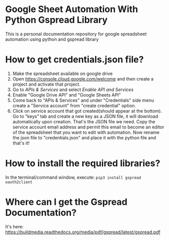 # Google Sheet Automation With Python Gspread Library
This is a personal documentation repository for google spreadsheet automation using python and gspread library
# How to get credentials.json file?
1. Make the spreadsheet available on google drive
2. Open https://console.cloud.google.com/welcome and then create a project and activate that project.
3. Go to *APIs & Services* and select *Enable API and Services*
4. Enable "Google Drive API" and "Google Sheets API"
5. Come back to "APIs & Services" and under "Credentials" side menu create a "Service account" from "create credential" option.
6. Click on service account that got created(should appear at the bottom). Go to "keys" tab and create a new key as a JSON file, it will download automatically upon creation. That's the JSON file we need. Copy the service account email address and permit this email to become an editor of the spreadsheet that you want to edit with automation. 
Now rename the json file to "credentials.json" and place it with the python file and that's it!
# How to install the required libraries?
In the terminal/command window, execute:
<code>pip3 install gspread oauth2client</code>
# Where can I get the Gspread Documentation?
It's here: https://buildmedia.readthedocs.org/media/pdf/gspread/latest/gspread.pdf
